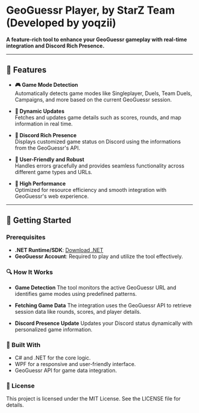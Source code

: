 # GeoGuessr Player, by StarZ Team (Developed by yoqzii)

**A feature-rich tool to enhance your GeoGuessr gameplay with real-time integration and Discord Rich Presence.**

---

## 🌟 Features
- **🎮 Game Mode Detection**  
  Automatically detects game modes like Singleplayer, Duels, Team Duels, Campaigns, and more based on the current GeoGuessr session.

- **🔄 Dynamic Updates**  
  Fetches and updates game details such as scores, rounds, and map information in real time.

- **🤝 Discord Rich Presence**  
  Displays customized game status on Discord using the informations from the GeoGuessr's API.

- **🔧 User-Friendly and Robust**  
  Handles errors gracefully and provides seamless functionality across different game types and URLs.

- **🚀 High Performance**  
  Optimized for resource efficiency and smooth integration with GeoGuessr's web experience.

---

## 🚀 Getting Started

### Prerequisites
- **.NET Runtime/SDK**: [Download .NET](https://dotnet.microsoft.com/)
- **GeoGuessr Account**: Required to play and utilize the tool effectively.

### 🔍 How It Works
- **Game Detection**
The tool monitors the active GeoGuessr URL and identifies game modes using predefined patterns.

- **Fetching Game Data**
The integration uses the GeoGuessr API to retrieve session data like rounds, scores, and player details.

- **Discord Presence Update**
Updates your Discord status dynamically with personalized game information.

### 🤖 Built With
- C# and .NET for the core logic.
- WPF for a responsive and user-friendly interface.
- GeoGuessr API for game data integration.

### 📝 License
This project is licensed under the MIT License. See the LICENSE file for details.
